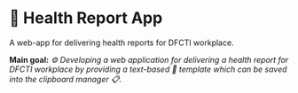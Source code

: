 # 🌟 Health Report App

A web-app for delivering health reports for DFCTI workplace.

**Main goal:**
*⚙️ Developing a web application for delivering a health report for DFCTI workplace by providing a text-based 📝 template which can be saved into the clipboard manager 📋*.